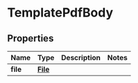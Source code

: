 # TemplatePdfBody

## Properties
Name | Type | Description | Notes
------------ | ------------- | ------------- | -------------
**file** | [**File**](File.md) |  | 
